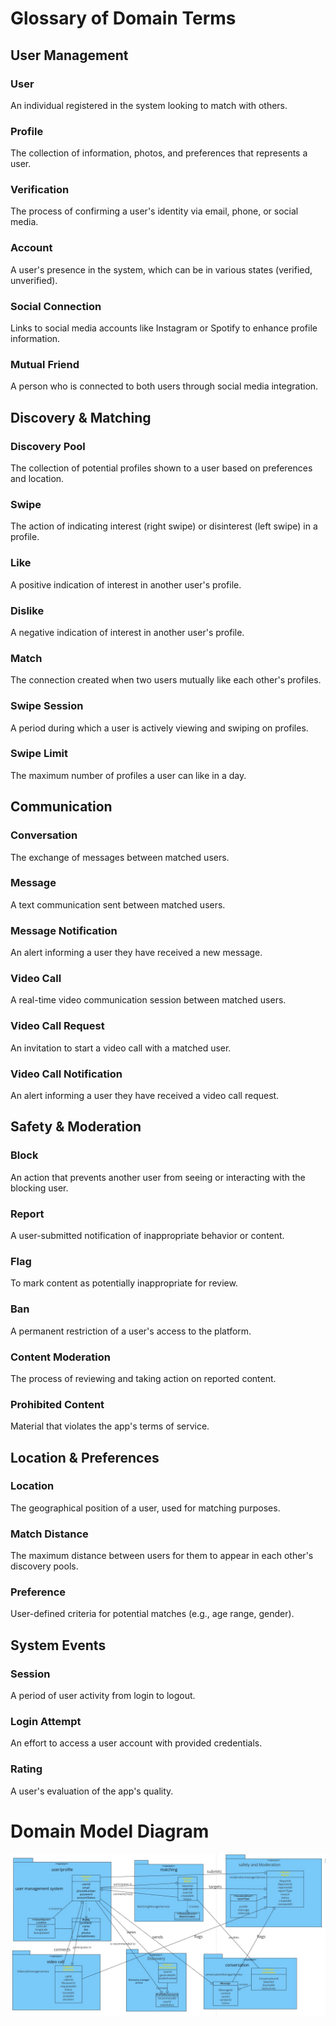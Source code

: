 # Glossary of Domain Terms

## User Management

### User
An individual registered in the system looking to match with others.

### Profile
The collection of information, photos, and preferences that represents a user.

### Verification
The process of confirming a user's identity via email, phone, or social media.

### Account
A user's presence in the system, which can be in various states (verified, unverified).

### Social Connection
Links to social media accounts like Instagram or Spotify to enhance profile information.

### Mutual Friend
A person who is connected to both users through social media integration.

## Discovery & Matching

### Discovery Pool
The collection of potential profiles shown to a user based on preferences and location.

### Swipe
The action of indicating interest (right swipe) or disinterest (left swipe) in a profile.

### Like
A positive indication of interest in another user's profile.

### Dislike
A negative indication of interest in another user's profile.

### Match
The connection created when two users mutually like each other's profiles.

### Swipe Session
A period during which a user is actively viewing and swiping on profiles.

### Swipe Limit
The maximum number of profiles a user can like in a day.

## Communication

### Conversation
The exchange of messages between matched users.

### Message
A text communication sent between matched users.

### Message Notification
An alert informing a user they have received a new message.

### Video Call
A real-time video communication session between matched users.

### Video Call Request
An invitation to start a video call with a matched user.

### Video Call Notification
An alert informing a user they have received a video call request.

## Safety & Moderation

### Block
An action that prevents another user from seeing or interacting with the blocking user.

### Report
A user-submitted notification of inappropriate behavior or content.

### Flag
To mark content as potentially inappropriate for review.

### Ban
A permanent restriction of a user's access to the platform.

### Content Moderation
The process of reviewing and taking action on reported content.

### Prohibited Content
Material that violates the app's terms of service.

## Location & Preferences

### Location
The geographical position of a user, used for matching purposes.

### Match Distance
The maximum distance between users for them to appear in each other's discovery pools.

### Preference
User-defined criteria for potential matches (e.g., age range, gender).

## System Events

### Session
A period of user activity from login to logout.

### Login Attempt
An effort to access a user account with provided credentials.

### Rating
A user's evaluation of the app's quality.

# Domain Model Diagram

![alt text](img/DAD.jpg)